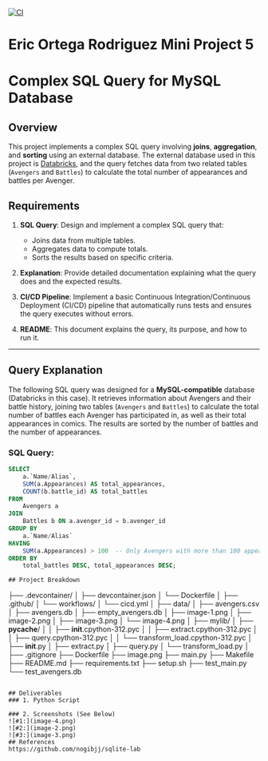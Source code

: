 [![CI](https://github.com/nogibjj/Eric_Ortega_Rodriguez_Mini_Project_6/actions/workflows/cicd.yml/badge.svg)](https://github.com/nogibjj/Eric_Ortega_Rodriguez_Mini_Project_6/actions/workflows/cicd.yml)
# Eric Ortega Rodriguez Mini Project 5

# Complex SQL Query for MySQL Database

## Overview
This project implements a complex SQL query involving **joins**, **aggregation**, and **sorting** using an external database. The external database used in this project is [Databricks](https://databricks.com/), and the query fetches data from two related tables (`Avengers` and `Battles`) to calculate the total number of appearances and battles per Avenger.

## Requirements
1. **SQL Query**: Design and implement a complex SQL query that:
   - Joins data from multiple tables.
   - Aggregates data to compute totals.
   - Sorts the results based on specific criteria.

2. **Explanation**: Provide detailed documentation explaining what the query does and the expected results.

3. **CI/CD Pipeline**: Implement a basic Continuous Integration/Continuous Deployment (CI/CD) pipeline that automatically runs tests and ensures the query executes without errors.

4. **README**: This document explains the query, its purpose, and how to run it.

---

## Query Explanation

The following SQL query was designed for a **MySQL-compatible** database (Databricks in this case). It retrieves information about Avengers and their battle history, joining two tables (`Avengers` and `Battles`) to calculate the total number of battles each Avenger has participated in, as well as their total appearances in comics. The results are sorted by the number of battles and the number of appearances.

### SQL Query:

```sql
SELECT 
    a.`Name/Alias`, 
    SUM(a.Appearances) AS total_appearances, 
    COUNT(b.battle_id) AS total_battles
FROM 
    Avengers a
JOIN 
    Battles b ON a.avenger_id = b.avenger_id
GROUP BY 
    a.`Name/Alias`
HAVING 
    SUM(a.Appearances) > 100  -- Only Avengers with more than 100 appearances
ORDER BY 
    total_battles DESC, total_appearances DESC;

## Project Breakdown

```
├── .devcontainer/
│   ├── devcontainer.json
│   └── Dockerfile
│
├── .github/
│   └── workflows/
│       └── cicd.yml
│
├── data/
│   ├── avengers.csv
│   ├── avengers.db
│   ├── empty_avengers.db
│   ├── image-1.png
│   ├── image-2.png
│   ├── image-3.png
│   └── image-4.png
│
├── mylib/
│   ├── __pycache__/
│   │   ├── __init__.cpython-312.pyc
│   │   ├── extract.cpython-312.pyc
│   │   ├── query.cpython-312.pyc
│   │   └── transform_load.cpython-312.pyc
│   ├── __init__.py
│   ├── extract.py
│   ├── query.py
│   └── transform_load.py
│
├── .gitignore
├── Dockerfile
├── image.png
├── main.py
├── Makefile
├── README.md
├── requirements.txt
├── setup.sh
├── test_main.py
└── test_avengers.db

```

## Deliverables 
### 1. Python Script

### 2. Screenshots (See Below)
![#1:](image-4.png)
![#2:](image-2.png)
![#3:](image-3.png)
## References
https://github.com/nogibjj/sqlite-lab